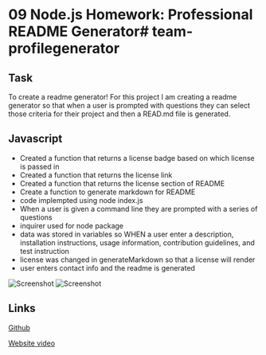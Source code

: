 # 09 Node.js Homework: Professional README Generator# team-profilegenerator

## Task

To create a readme generator!
For this project I am creating a readme generator so that when a user is prompted with questions they can select those criteria for their project and then a READ.md file is generated.

## Javascript

- Created a function that returns a license badge based on which license is passed in
- Created a function that returns the license link
- Created a function that returns the license section of README
- Create a function to generate markdown for README
- code implempted using node index.js
- When a user is given a command line they are prompted with a series of questions
- inquirer used for node package
- data was stored in variables so WHEN a user enter a description, installation instructions, usage information, contribution guidelines, and test instruction
- license was changed in generateMarkdown so that a license will render
- user enters contact info and the readme is generated

![Screenshot](img/hw9ss.PNG)
![Screenshot](img/h9ss1.PNG)

## Links

[Github](https://github.com/rileyale001/readmegenerator)

[Website video](https://youtu.be/nzJrSZQfG4I)